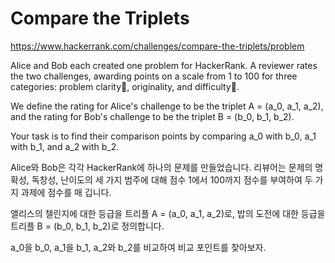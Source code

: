 # Compare the Triplets

https://www.hackerrank.com/challenges/compare-the-triplets/problem

Alice and Bob each created one problem for HackerRank. A reviewer rates the two challenges, awarding points on a scale from 1 to 100 for three categories: problem clarity, originality, and difficulty. 

We define the rating for Alice's challenge to be the triplet A = (a_0, a_1, a_2), and the rating for Bob's challenge to be the triplet B = (b_0, b_1, b_2).

Your task is to find their comparison points by comparing a_0 with b_0, a_1 with b_1, and a_2 with b_2. 

Alice와 Bob은 각각 HackerRank에 하나의 문제를 만들었습니다. 리뷰어는 문제의 명확성, 독창성, 난이도의 세 가지 범주에 대해 점수 1에서 100까지 점수를 부여하여 두 가지 과제에 점수를 매 깁니다.

앨리스의 챌린지에 대한 등급을 트리플 A = (a_0, a_1, a_2)로, 밥의 도전에 대한 등급을 트리플 B = (b_0, b_1, b_2)로 정의합니다.

a_0을 b_0, a_1을 b_1, a_2와 b_2를 비교하여 비교 포인트를 찾아보자.